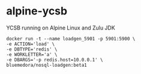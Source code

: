 # alpine-ycsb
YCSB running on Alpine Linux and Zulu JDK


```
docker run -t --name loadgen_5901 -p 5901:5900 \
-e ACTION='load' \
-e DBTYPE='redis' \
-e WORKLETTER='a' \
-e DBARGS='-p redis.host=10.0.0.1' \
bluemedora/nosql-loadgen:beta1
```
